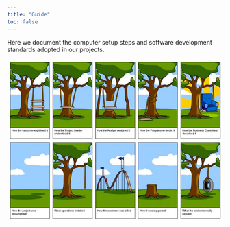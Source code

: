 ```yaml
---
title: "Guide"
toc: false
---
```


Here we document the computer setup steps and software development standards adopted in our projects.

[![guide](/assets/images/guide_01.jpg)](/assets/images/guide_01.jpg)